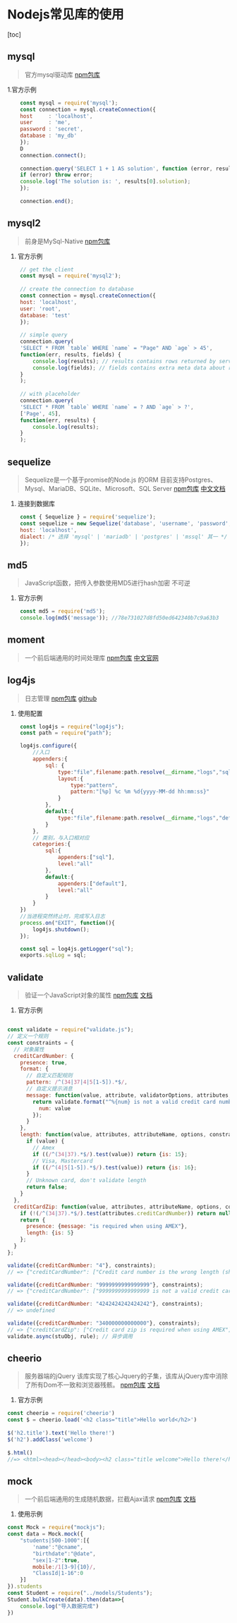 # Nodejs常见库的使用

[toc]

## mysql
> 官方mysql驱动库
> [npm包库](https://www.npmjs.com/package/mysql)

1.官方示例
```javascript
    const mysql = require('mysql');
    const connection = mysql.createConnection({
    host     : 'localhost',
    user     : 'me',
    password : 'secret',
    database : 'my_db'
    });
    D
    connection.connect();
    
    connection.query('SELECT 1 + 1 AS solution', function (error, results, fields) {
    if (error) throw error;
    console.log('The solution is: ', results[0].solution);
    });
    
    connection.end();
```

## mysql2

> 前身是MySql-Native
> [npm包库](https://www.npmjs.com/package/mysql2)

1. 官方示例
   
```javascript
    // get the client
    const mysql = require('mysql2');
    
    // create the connection to database
    const connection = mysql.createConnection({
    host: 'localhost',
    user: 'root',
    database: 'test'
    });
    
    // simple query
    connection.query(
    'SELECT * FROM `table` WHERE `name` = "Page" AND `age` > 45',
    function(err, results, fields) {
        console.log(results); // results contains rows returned by server
        console.log(fields); // fields contains extra meta data about results, if available
    }
    );
    
    // with placeholder
    connection.query(
    'SELECT * FROM `table` WHERE `name` = ? AND `age` > ?',
    ['Page', 45],
    function(err, results) {
        console.log(results);
    }
    );
```

## sequelize

> Sequelize是一个基于promise的Node.js 的ORM
> 目前支持Postgres、Mysql、MariaDB、SQLite、Microsoft、SQL Server
> [npm包库](https://www.npmjs.com/package/sequelize)
> [中文文档](https://github.com/demopark/sequelize-docs-Zh-CN)

1. 连接到数据库

```javascript
    const { Sequelize } = require('sequelize');
    const sequelize = new Sequelize('database', 'username', 'password', {
    host: 'localhost',
    dialect: /* 选择 'mysql' | 'mariadb' | 'postgres' | 'mssql' 其一 */
    });

```

## md5

> JavaScript函数，把传入参数使用MD5进行hash加密
> 不可逆

1. 官方示例
   
```javascript
    const md5 = require('md5');
    console.log(md5('message')); //78e731027d8fd50ed642340b7c9a63b3
```



## moment

> 一个前后端通用的时间处理库
> [npm包库](https://www.npmjs.com/package/moment)
> [中文官网](http://momentjs.cn/docs/)

## log4js

> 日志管理
> [npm包库](https://www.npmjs.com/package/log4js)
> [github](https://github.com/stritti/log4js)

1. 使用配置

```javascript
    const log4js = require("log4js");
    const path = require("path");

    log4js.configure({
        //入口
        appenders:{
            sql: {
                type:"file",filename:path.resolve(__dirname,"logs","sql.log"),
                layout:{
                    type:"pattern",
                    pattern:"[%p] %c %m %d{yyyy-MM-dd hh:mm:ss}"
                }
            },
            default:{
                type:"file",filename:path.resolve(__dirname,"logs","default.log"),
            }
        },
        // 类别，与入口相对应
        categories:{
            sql:{
                appenders:["sql"],
                level:"all"
            },
            default:{
                appenders:["default"],
                level:"all"
            }
        }
    })
    //当进程突然终止时，完成写入日志
    process.on("EXIT", function(){
        log4js.shutdown();
    });

    const sql = log4js.getLogger("sql");
    exports.sqlLog = sql;

```

## validate
> 验证一个JavaScript对象的属性
> [npm包库](https://www.npmjs.com/package/validate.js)
> [文档](http://validatejs.org/#examples)

1. 官方示例

```javascript

const validate = require("validate.js");
// 定义一个规则
const constraints = {
  // 对象属性
  creditCardNumber: {
    presence: true,
    format: {
      // 自定义匹配规则
      pattern: /^(34|37|4|5[1-5]).*$/,
      // 自定义提示消息
      message: function(value, attribute, validatorOptions, attributes, globalOptions) {
        return validate.format("^%{num} is not a valid credit card number", {
          num: value
        });
      }
    },
    length: function(value, attributes, attributeName, options, constraints) {
      if (value) {
        // Amex
        if ((/^(34|37).*$/).test(value)) return {is: 15};
        // Visa, Mastercard
        if ((/^(4|5[1-5]).*$/).test(value)) return {is: 16};
      }
      // Unknown card, don't validate length
      return false;
    }
  },
  creditCardZip: function(value, attributes, attributeName, options, constraints) {
    if (!(/^(34|37).*$/).test(attributes.creditCardNumber)) return null;
    return {
      presence: {message: "is required when using AMEX"},
      length: {is: 5}
    };
  }
};

validate({creditCardNumber: "4"}, constraints);
// => {"creditCardNumber": ["Credit card number is the wrong length (should be 16 characters)"]}

validate({creditCardNumber: "9999999999999999"}, constraints);
// => {"creditCardNumber": ["9999999999999999 is not a valid credit card number"]}

validate({creditCardNumber: "4242424242424242"}, constraints);
// => undefined

validate({creditCardNumber: "340000000000000"}, constraints);
// => {"creditCardZip": ["Credit card zip is required when using AMEX"]}
validate.async(stuObj, rule); // 异步调用
```

## cheerio

> 服务器端的jQuery
> 该库实现了核心Jquery的子集，该库从jQuery库中消除了所有Dom不一致和浏览器残骸。
> [npm包库](https://www.npmjs.com/package/cheerio)
> [文档](https://cheerio.js.org/)

1. 官方示例

```javascript
const cheerio = require('cheerio')
const $ = cheerio.load('<h2 class="title">Hello world</h2>')
 
$('h2.title').text('Hello there!')
$('h2').addClass('welcome')
 
$.html()
//=> <html><head></head><body><h2 class="title welcome">Hello there!</h2></body></html>
```

## mock

> 一个前后端通用的生成随机数据，拦截Ajax请求
> [npm包库](https://www.npmjs.com/package/mock)
> [文档](http://mockjs.com/0.1/)

1. 使用示例

```javascript
const Mock = require("mockjs");
const data = Mock.mock({
    "students|500-1000":[{
        'name':"@cname",
        "birthdate":"@date",
        "sex|1-2":true,
        mobile:/1[3-9]{10}/,
        "ClassId|1-16":0
    }]
}).students
const Student = require("../models/Students");
Student.bulkCreate(data).then(data=>{
    console.log("导入数据完成")
})
```